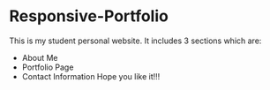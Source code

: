 # Responsive-Portfolio


This is my student personal website. It includes 3 sections which are: 
- About Me
- Portfolio Page 
- Contact Information
Hope you like it!!!
